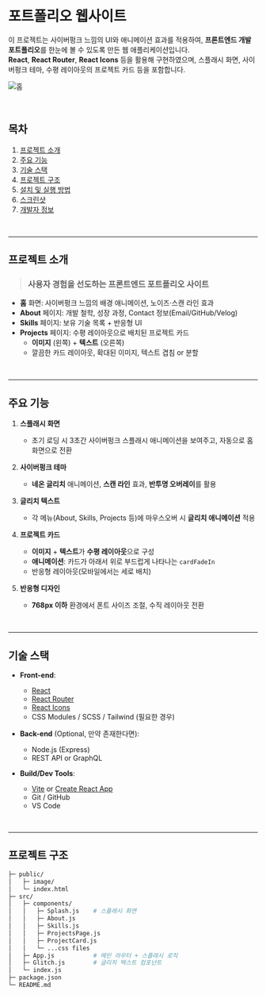 # 포트폴리오 웹사이트

이 프로젝트는 사이버펑크 느낌의 UI와 애니메이션 효과를 적용하여,
**프론트엔드 개발 포트폴리오**를 한눈에 볼 수 있도록 만든 웹 애플리케이션입니다.  
**React**, **React Router**, **React Icons** 등을 활용해 구현하였으며,
스플래시 화면, 사이버펑크 테마, 수평 레이아웃의 프로젝트 카드 등을 포함합니다.

![홈](https://github.com/user-attachments/assets/79b8e07e-b584-4c02-adda-c467d5ac1d47)

<br/>

## **목차**

1. [프로젝트 소개](#프로젝트-소개)
2. [주요 기능](#주요-기능)
3. [기술 스택](#기술-스택)
4. [프로젝트 구조](#프로젝트-구조)
5. [설치 및 실행 방법](#설치-및-실행-방법)
6. [스크린샷](#스크린샷)
7. [개발자 정보](#개발자-정보)

<br/>

---

## **프로젝트 소개**

> ### 사용자 경험을 선도하는 **프론트엔드** 포트폴리오 사이트

- **홈** 화면: 사이버펑크 느낌의 배경 애니메이션, 노이즈·스캔 라인 효과
- **About** 페이지: 개발 철학, 성장 과정, Contact 정보(Email/GitHub/Velog)
- **Skills** 페이지: 보유 기술 목록 + 반응형 UI
- **Projects** 페이지: 수평 레이아웃으로 배치된 프로젝트 카드
  - **이미지** (왼쪽) + **텍스트** (오른쪽)
  - 깔끔한 카드 레이아웃, 확대된 이미지, 텍스트 겹침 or 분할

<br/>

---

## **주요 기능**

1. **스플래시 화면**

   - 초기 로딩 시 3초간 사이버펑크 스플래시 애니메이션을 보여주고, 자동으로 홈 화면으로 전환

2. **사이버펑크 테마**

   - **네온 글리치** 애니메이션, **스캔 라인** 효과, **반투명 오버레이**를 활용

3. **글리치 텍스트**

   - 각 메뉴(About, Skills, Projects 등)에 마우스오버 시 **글리치 애니메이션** 적용

4. **프로젝트 카드**

   - **이미지** + **텍스트**가 **수평 레이아웃**으로 구성
   - **애니메이션**: 카드가 아래서 위로 부드럽게 나타나는 `cardFadeIn`
   - 반응형 레이아웃(모바일에서는 세로 배치)

5. **반응형 디자인**
   - **768px 이하** 환경에서 폰트 사이즈 조절, 수직 레이아웃 전환

<br/>

---

## **기술 스택**

- **Front-end**:

  - [React](https://reactjs.org/)
  - [React Router](https://reactrouter.com/)
  - [React Icons](https://react-icons.github.io/react-icons/)
  - CSS Modules / SCSS / Tailwind (필요한 경우)

- **Back-end** (Optional, 만약 존재한다면):

  - Node.js (Express)
  - REST API or GraphQL

- **Build/Dev Tools**:
  - [Vite](https://vitejs.dev/) or [Create React App](https://create-react-app.dev/)
  - Git / GitHub
  - VS Code

<br/>

---

## **프로젝트 구조**

```bash
├─ public/
│   ├─ image/
│   └─ index.html
├─ src/
│   ├─ components/
│   │   ├─ Splash.js    # 스플래시 화면
│   │   ├─ About.js
│   │   ├─ Skills.js
│   │   ├─ ProjectsPage.js
│   │   ├─ ProjectCard.js
│   │   └─ ...css files
│   ├─ App.js           # 메인 라우터 + 스플래시 로직
│   ├─ Glitch.js        # 글리치 텍스트 컴포넌트
│   └─ index.js
├─ package.json
└─ README.md
```
